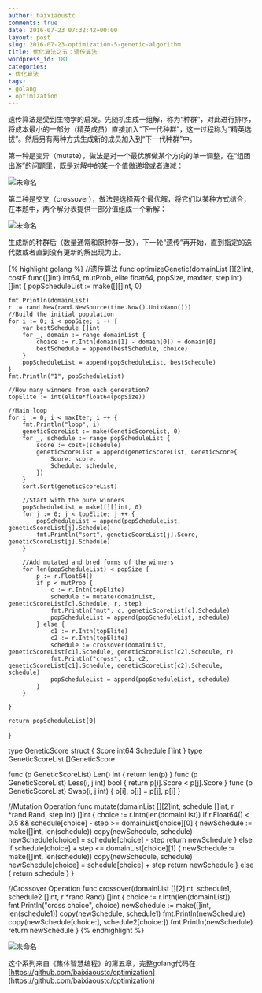 ```yaml
---
author: baixiaoustc
comments: true
date: 2016-07-23 07:32:42+00:00
layout: post
slug: 2016-07-23-optimization-5-genetic-algorithm
title: 优化算法之五：遗传算法
wordpress_id: 181
categories:
- 优化算法
tags:
- golang
- optimization
---
```


遗传算法是受到生物学的启发。先随机生成一组解，称为“种群”，对此进行排序，将成本最小的一部分（精英成员）直接加入“下一代种群”，这一过程称为“精英选拔”。然后另有两种方式生成新的成员加入到“下一代种群”中。

第一种是变异（mutate），做法是对一个最优解做某个方向的单一调整，在“组团出游”的问题里，既是对解中的某一个值做递增或者递减：

![未命名](http://baixiaoustc.com/wordpress/wp-content/uploads/2016/07/未命名-4.png)

第二种是交叉（crossover），做法是选择两个最优解，将它们以某种方式结合，在本题中，两个解分表提供一部分值组成一个新解：

![未命名](http://baixiaoustc.com/wordpress/wp-content/uploads/2016/07/未命名-5.png)

生成新的种群后（数量通常和原种群一致），下一轮“遗传”再开始，直到指定的迭代数或者直到没有更新的解出现为止。


{% highlight golang %} 
//遗传算法
func optimizeGenetic(domainList [][2]int, costF func([]int) int64, mutProb, elite float64, popSize, maxIter, step int) []int {
	popScheduleList := make([][]int, 0)
    
	fmt.Println(domainList)
	r := rand.New(rand.NewSource(time.Now().UnixNano()))
	//Build the initial population
	for i := 0; i < popSize; i ++ {
		var bestSchedule []int
		for _, domain := range domainList {
			choice := r.Intn(domain[1] - domain[0]) + domain[0]
			bestSchedule = append(bestSchedule, choice)
		}
		popScheduleList = append(popScheduleList, bestSchedule)
	}
	fmt.Println("1", popScheduleList)
    
	//How many winners from each generation?
	topElite := int(elite*float64(popSize))
    
	//Main loop
	for i := 0; i < maxIter; i ++ {
		fmt.Println("loop", i)
		geneticScoreList := make(GeneticScoreList, 0)
		for _, schedule := range popScheduleList {
			score := costF(schedule)
			geneticScoreList = append(geneticScoreList, GeneticScore{
				Score: score,
				Schedule: schedule,
			})
		}
		sort.Sort(geneticScoreList)
    
		//Start with the pure winners
		popScheduleList = make([][]int, 0)
		for j := 0; j < topElite; j ++ {
			popScheduleList = append(popScheduleList, geneticScoreList[j].Schedule)
			fmt.Println("sort", geneticScoreList[j].Score, geneticScoreList[j].Schedule)
		}
    
		//Add mutated and bred forms of the winners
		for len(popScheduleList) < popSize {
			p := r.Float64()
			if p < mutProb {
				c := r.Intn(topElite)
				schedule := mutate(domainList, geneticScoreList[c].Schedule, r, step)
				fmt.Println("mut", c, geneticScoreList[c].Schedule)
				popScheduleList = append(popScheduleList, schedule)
			} else {
				c1 := r.Intn(topElite)
				c2 := r.Intn(topElite)
				schedule := crossover(domainList, geneticScoreList[c1].Schedule, geneticScoreList[c2].Schedule, r)
				fmt.Println("cross", c1, c2, geneticScoreList[c1].Schedule, geneticScoreList[c2].Schedule, schedule)
				popScheduleList = append(popScheduleList, schedule)
			}
		}
    
	}
    
	return popScheduleList[0]
}
    
type GeneticScore struct {
	Score int64
	Schedule []int
}
type GeneticScoreList []GeneticScore
    
func (p GeneticScoreList) Len() int           { return len(p) }
func (p GeneticScoreList) Less(i, j int) bool { return p[i].Score < p[j].Score }
func (p GeneticScoreList) Swap(i, j int)      { p[i], p[j] = p[j], p[i] }
    
//Mutation Operation
func mutate(domainList [][2]int, schedule []int, r *rand.Rand, step int) []int {
	choice := r.Intn(len(domainList))
	if r.Float64() < 0.5 && schedule[choice] - step >= domainList[choice][0] {
		newSchedule := make([]int, len(schedule))
		copy(newSchedule, schedule)
		newSchedule[choice] = schedule[choice] - step
		return newSchedule
	} else if schedule[choice] + step <= domainList[choice][1] {
		newSchedule := make([]int, len(schedule))
		copy(newSchedule, schedule)
		newSchedule[choice] = schedule[choice] + step
		return newSchedule
	} else {
		return schedule
	}
}
    
//Crossover Operation
func crossover(domainList [][2]int, schedule1, schedule2 []int, r *rand.Rand) []int {
	choice := r.Intn(len(domainList))
	fmt.Println("cross choice", choice)
	newSchedule := make([]int, len(schedule1))
	copy(newSchedule, schedule1)
	fmt.Println(newSchedule)
	copy(newSchedule[choice:], schedule2[choice:])
	fmt.Println(newSchedule)
	return newSchedule
}
{% endhighlight %}


![未命名](http://baixiaoustc.com/wordpress/wp-content/uploads/2016/07/未命名-6.png)

这个系列来自《集体智慧编程》的第五章，完整golang代码在[https://github.com/baixiaoustc/optimization](https://github.com/baixiaoustc/optimization)
